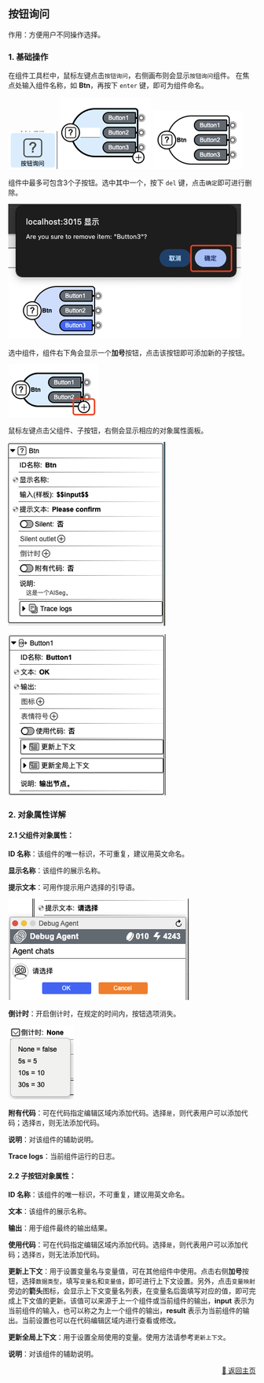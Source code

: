 ## 按钮询问

作用：方便用户不同操作选择。

### 1. 基础操作

在组件工具栏中，鼠标左键点击`按钮询问`，右侧画布则会显示`按钮询问`组件。
在焦点处输入组件名称，如 **Btn**，再按下 `enter` 键，即可为组件命名。
<p>
    <img src="../../../assets/query-confirm2_component_cn.jpg" alt="query-confirm2" />
    <img src="../../../assets/query-confirm1_component_cn.jpg" alt="query-confirm1" />
    <img src="../../../assets/query-confirm3_component_cn.jpg" alt="query-confirm3" />
</p>

组件中最多可包含3个子按钮。选中其中一个，按下 `del` 键，点击`确定`即可进行删除。
<p>
    <img src="../../../assets/query-confirm4_component_cn.jpg" alt="query-confirm4" />
</p>

选中组件，组件右下角会显示一个**加号**按钮，点击该按钮即可添加新的子按钮。

<p>
    <img src="../../../assets/query-confirm5_component_cn.jpg" alt="query-confirm5" />
</p>

鼠标左键点击父组件、子按钮，右侧会显示相应的对象属性面板。

<p><img src="../../../assets/query-confirm6_component_cn.jpg" alt="query-confirm6" /></p>
<p><img src="../../../assets/query-confirm7_component_cn.jpg" alt="query-confirm7" /></p>

### 2. 对象属性详解

#### 2.1 父组件对象属性：

**ID 名称**：该组件的唯一标识，不可重复，建议用英文命名。

**显示名称**：该组件的展示名称。

<!-- **输入（样板）**： -->

**提示文本**：可用作提示用户选择的引导语。
<p><img src="../../../assets/query-confirm11_component_cn.jpg" alt="query-confir11" /></p>

<!-- **Silent**：
<p><img src="../../../assets/query-confirm8_component_cn.jpg" alt="query-confir8" /></p>

**Silent outlet**：
<p><img src="../../../assets/query-confirm9_component_cn.jpg" alt="query-confir9" /></p> -->

**倒计时**：开启倒计时，在规定的时间内，按钮选项消失。
<p><img src="../../../assets/query-confirm10_component_cn.jpg" alt="query-confir10" /></p>

**附有代码**：可在代码指定编辑区域内添加代码。选择`是`，则代表用户可以添加代码；选择`否`，则无法添加代码。

**说明**：对该组件的辅助说明。

**Trace logs**：当前组件运行的日志。

#### 2.2 子按钮对象属性：

**ID 名称**：该组件的唯一标识，不可重复，建议用英文命名。

**文本**：该组件的展示名称。

**输出**：用于组件最终的输出结果。

<!-- **图标**：

**表情符号**： -->

**使用代码**：可在代码指定编辑区域内添加代码。选择`是`，则代表用户可以添加代码；选择`否`，则无法添加代码。

**更新上下文**：用于设置变量名与变量值，可在其他组件中使用。点击右侧**加号**按钮，选择`数据类型`，填写`变量名`和`变量值`，即可进行上下文设置。另外，点击`变量映射`旁边的**箭头**图标，会显示上下文变量名列表，在变量名后面填写对应的值，即可完成上下文值的更新。该值可以来源于上一个组件或当前组件的输出，**input** 表示为当前组件的输入，也可以称之为上一个组件的输出，**result** 表示为当前组件的输出。当前设置也可以在代码编辑区域内进行查看或修改。

**更新全局上下文**：用于设置全局使用的变量。使用方法请参考`更新上下文`。

**说明**：对该组件的辅助说明。

<p align="right" >
  <a href="../../../README-zh_CN.md">
    🔗 返回主页
  </a>
</p>
